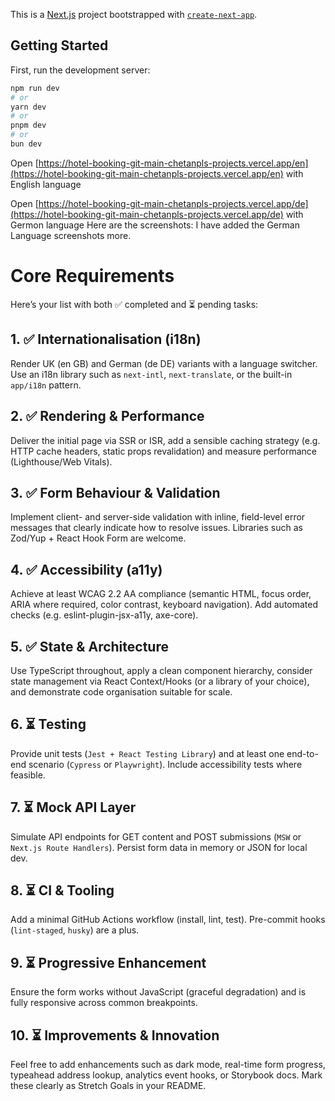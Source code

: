 This is a [Next.js](https://nextjs.org/) project bootstrapped with [`create-next-app`](https://github.com/vercel/next.js/tree/canary/packages/create-next-app).

## Getting Started

First, run the development server:

```bash
npm run dev
# or
yarn dev
# or
pnpm dev
# or
bun dev
```

Open [https://hotel-booking-git-main-chetanpls-projects.vercel.app/en](https://hotel-booking-git-main-chetanpls-projects.vercel.app/en) with English language

Open [https://hotel-booking-git-main-chetanpls-projects.vercel.app/de](https://hotel-booking-git-main-chetanpls-projects.vercel.app/de) with Germon language
Here are the screenshots: I have added the German Language screenshots more.


# Core Requirements

Here’s your list with both ✅ completed and ⏳ pending tasks:

## 1. ✅ Internationalisation (i18n)
Render UK (en GB) and German (de DE) variants with a language switcher. Use an i18n library such as `next-intl`, `next-translate`, or the built-in `app/i18n` pattern.

## 2. ✅ Rendering & Performance
Deliver the initial page via SSR or ISR, add a sensible caching strategy (e.g. HTTP cache headers, static props revalidation) and measure performance (Lighthouse/Web Vitals).

## 3. ✅ Form Behaviour & Validation
Implement client- and server-side validation with inline, field-level error messages that clearly indicate how to resolve issues. Libraries such as Zod/Yup + React Hook Form are welcome.

## 4. ✅ Accessibility (a11y)
Achieve at least WCAG 2.2 AA compliance (semantic HTML, focus order, ARIA where required, color contrast, keyboard navigation). Add automated checks (e.g. eslint-plugin-jsx-a11y, axe-core).

## 5. ✅ State & Architecture
Use TypeScript throughout, apply a clean component hierarchy, consider state management via React Context/Hooks (or a library of your choice), and demonstrate code organisation suitable for scale.

## 6. ⏳ Testing
Provide unit tests (`Jest + React Testing Library`) and at least one end-to-end scenario (`Cypress` or `Playwright`). Include accessibility tests where feasible.

## 7. ⏳ Mock API Layer
Simulate API endpoints for GET content and POST submissions (`MSW` or `Next.js Route Handlers`). Persist form data in memory or JSON for local dev.

## 8. ⏳ CI & Tooling
Add a minimal GitHub Actions workflow (install, lint, test). Pre-commit hooks (`lint-staged`, `husky`) are a plus.

## 9. ⏳ Progressive Enhancement
Ensure the form works without JavaScript (graceful degradation) and is fully responsive across common breakpoints.

## 10. ⏳ Improvements & Innovation
Feel free to add enhancements such as dark mode, real-time form progress, typeahead address lookup, analytics event hooks, or Storybook docs. Mark these clearly as Stretch Goals in your README.
